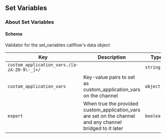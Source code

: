 ## Set Variables

### About Set Variables

#### Schema

Validator for the set_variables callflow's data object



Key | Description | Type | Default | Required
--- | ----------- | ---- | ------- | --------
`custom_application_vars./[a-zA-Z0-9\-_]+/` |   | `string()` |   | `false`
`custom_application_vars` | Key-value pairs to set as custom_application_vars on the channel | `object()` | `{}` | `true`
`export` | When true the provided custom_application_vars are set on the channel and any channel bridged to it later | `boolean()` |   | `false`



